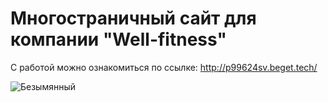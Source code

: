 # Многостраничный сайт для компании "Well-fitness"

С работой можно ознакомиться по ссылке: http://p99624sv.beget.tech/

![Безымянный](https://github.com/Pasha845/Well-fitness/assets/106194295/58b72989-f254-4468-9c78-7ac3837c07cb)
